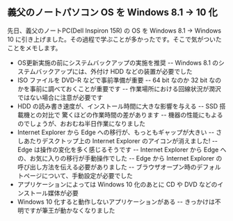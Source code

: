 ## 義父のノートパソコン OS を Windows 8.1 -> 10 化

先日、義父のノートPC(Dell Inspiron 15R) の OS を Windows 8.1 -> Windows 10 に引き上げました。その過程で学ぶことが多かったです。そこで気がついたことをメモします。
- OS更新実施の前にシステムバックアップの実施を推奨
-- Windows 8.1 のシステムバックアップには、外付け HDD などの装置が必要でした
- ISO ファイルを DVD-R などで事前準備が重要
-- 64 bit なのか 32 bit なのかを事前に調べておくことが重要です
-- 作業場所における回線状況が潤沢ではない場合に注意が必要です
- HDD の読み書き速度が、インストール時間に大きな影響を与える
-- SSD 搭載機との対比で 驚くほどの作業時間の差があります
-- 機器の性能にもよるのでしょうが、おおむね半日作業になりました
- Internet Explorer から Edge への移行が、もっともギャップが大きい
-- さしあたりデスクトップ上の Internet Explorer のアイコンが消えました!
-- Edge は操作の変化を多く感じるそうです
-- Internet Explorer から Edge への、お気に入りの移行が手動操作でした
-- Edge から Internet Explorer の呼び出し方法を伝える必要がありました
-- ブラウザオープン時のデフォルトページについて、手動設定が必要でした
- アプリケーションによっては Windows 10 化のあとに CD や DVD などのインストール媒体が必要
- Windows 10 化すると動作しないアプリケーションがある
-- きっかけは不明ですが筆王が動かなくなりました

